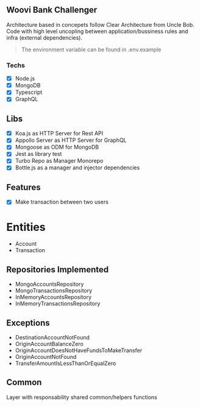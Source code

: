 ## Woovi Bank Challenger

Architecture based in concepets follow Clear Architecture from Uncle Bob.  
Code with high level uncopling between application/bussiness rules and infra (external dependencies).

> The environment variable can be found in .env.example

### Techs

- [x] Node.js
- [x] MongoDB
- [x] Typescript
- [x] GraphQL

## Libs

- [x] Koa.js as HTTP Server for Rest API
- [x] Appollo Server as HTTP Server for GraphQL
- [x] Mongoose as ODM for MongoDB
- [x] Jest as library test
- [x] Turbo Repo as Manager Monorepo
- [x] Bottle.js as a manager and injector dependencies

## Features

- [x] Make transaction between two users


# Entities

- Account
- Transaction

## Repositories Implemented

- MongoAccountsRepository
- MongoTransactionsRepository
- InMemoryAccountsRepository
- InMemoryTransactionsRepository

## Exceptions

- DestinationAccountNotFound
- OriginAccountBalanceZero
- OriginAccountDoesNotHaveFundsToMakeTransfer
- OriginAccountNotFound
- TransferAmountIsLessThanOrEqualZero

## Common
Layer with responsability shared common/helpers functions
